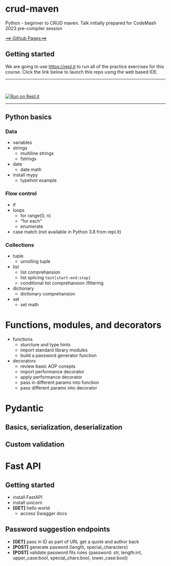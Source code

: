 # crud-maven
Python - beginner to CRUD maven. Talk initially prepared for CodeMash 2023 pre-compiler session

[==> Github Pages==>](https://ilyagotfryd.github.io/crud-maven/)

## Getting started
We are going to use https://repl.it to run all of the practice exercises for this course. Click the link below to launch this repo using the web based IDE.
<hr /><br/>

[![Run on Repl.it](https://repl.it/badge/github/ilyaGotfryd/crud-maven)](https://repl.it/github/ilyaGotfryd/crud-maven)

<hr />

## Python basics
### Data
- variables
- strings
  - multiline strings
  - fstrings
- date
  - date math
- install mypy
  - typehint example
### Flow control
- if
- loops
  - for range(0, n)
  - "for each"
  - enumerate
- case match (not available in Python 3.8 from repl.it)
### Collections
- tuple
  - unrolling tuple
- list
  - list comprehansion
  - list splicing `test[start:end:step]`
  - conditional list comprehansion /filtering
- dictionary
  - dictionary comprehansion
- set
  - set math
# Functions, modules, and decorators
- functions
  - sturcture and type hints
  - import standard library modules
  - build a password generator function
- decorators
  - review basic AOP conepts
  - import performance decorator
  - apply performance decorator
  - pass in different params into function
  - pass different params into decorator
# Pydantic
## Basics, serialization, deserialization
## Custom validation
# Fast API
## Getting started
- install FastAPI
- install uvicorn
- **[GET]** hello world
   - access Swagger docs
## Password suggestion endpoints
- **[GET]** pass in ID as part of URL get a quote and author back
- **[POST]** generate pasword {length, special_characters}
- **[POST]** validate password fits rules {password: str, length:int, upper_case:bool, special_chars:bool, lower_case:bool} 
